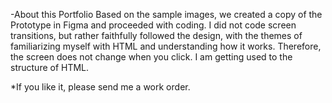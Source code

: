 -About this Portfolio
Based on the sample images, we created a copy of the Prototype in Figma and proceeded with coding.
I did not code screen transitions, but rather faithfully followed the design, with the themes of familiarizing myself with HTML and understanding how it works. Therefore, the screen does not change when you click. I am getting used to the structure of HTML.

*If you like it, please send me a work order.
